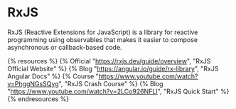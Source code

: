 # RxJS

RxJS (Reactive Extensions for JavaScript) is a library for reactive programming using observables that makes it easier to compose asynchronous or callback-based code.

{% resources %}
  {% Official "https://rxjs.dev/guide/overview", "RxJS Official Website" %}
  {% Blog "https://angular.io/guide/rx-library", "RxJS Angular Docs" %}
  {% Course "https://www.youtube.com/watch?v=PhggNGsSQyg", "RxJS Crash Course" %}
  {% Blog "https://www.youtube.com/watch?v=2LCo926NFLI", "RxJS Quick Start" %}
{% endresources %}
